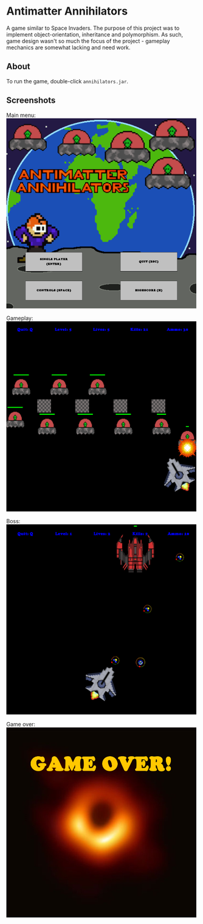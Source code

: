 # Antimatter Annihilators

A game similar to Space Invaders. The purpose of this project was to implement object-orientation, inheritance and polymorphism. As such, game design wasn't so much the focus of the project - gameplay mechanics are somewhat lacking and need work.

## About

To run the game, double-click ```annihilators.jar```.

## Screenshots

Main menu:<br>
<img src='images/menu.png' width="500" height="500">

Gameplay:<br>
<img src='images/bunkers.png' width="500" height="500">

Boss:<br>
<img src='images/boss.png' width="500" height="500">

Game over:<br>
<img src='images/gameover.png' width="500" height="500">
